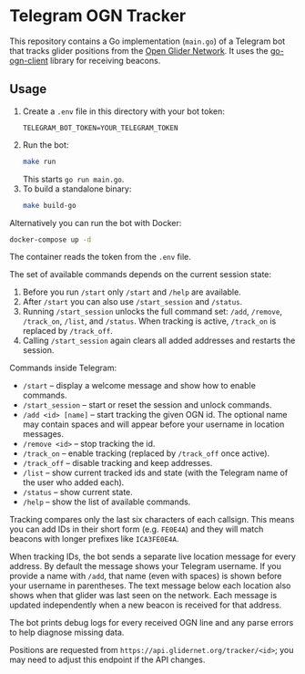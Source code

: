 # Telegram OGN Tracker
This repository contains a Go implementation (`main.go`) of a Telegram bot that tracks glider positions from the [Open Glider Network](https://www.glidernet.org/). It uses the [go-ogn-client](https://github.com/evtaccount/ogn-client) library for receiving beacons.

## Usage

1. Create a `.env` file in this directory with your bot token:
   ```
   TELEGRAM_BOT_TOKEN=YOUR_TELEGRAM_TOKEN
   ```
2. Run the bot:
   ```sh
   make run
   ```
   This starts `go run main.go`.
3. To build a standalone binary:
    ```sh
    make build-go
    ```

Alternatively you can run the bot with Docker:

```sh
docker-compose up -d
```

The container reads the token from the `.env` file.

The set of available commands depends on the current session state:

1. Before you run `/start` only `/start` and `/help` are available.
2. After `/start` you can also use `/start_session` and `/status`.
3. Running `/start_session` unlocks the full command set: `/add`, `/remove`, `/track_on`, `/list`, and `/status`. When tracking is active, `/track_on` is replaced by `/track_off`.
4. Calling `/start_session` again clears all added addresses and restarts the session.

Commands inside Telegram:
 - `/start` – display a welcome message and show how to enable commands.
 - `/start_session` – start or reset the session and unlock commands.
- `/add <id> [name]` – start tracking the given OGN id. The optional name may contain spaces and will appear before your username in location messages.
- `/remove <id>` – stop tracking the id.
- `/track_on` – enable tracking (replaced by `/track_off` once active).
- `/track_off` – disable tracking and keep addresses.
- `/list` – show current tracked ids and state (with the Telegram name of the user who added each).
- `/status` – show current state.
- `/help` – show the list of available commands.

Tracking compares only the last six characters of each callsign. This means you
can add IDs in their short form (e.g. `FE0E4A`) and they will match beacons with
longer prefixes like `ICA3FE0E4A`.

When tracking IDs, the bot sends a separate live location message for every
address. By default the message shows your Telegram username. If you provide a
name with `/add`, that name (even with spaces) is shown before your username in
parentheses.
The text message below each location also shows when that glider was last seen
on the network. Each message is updated independently when a new beacon is
received for that address.

The bot prints debug logs for every received OGN line and any parse errors to help diagnose missing data.

Positions are requested from `https://api.glidernet.org/tracker/<id>`; you may
need to adjust this endpoint if the API changes.
